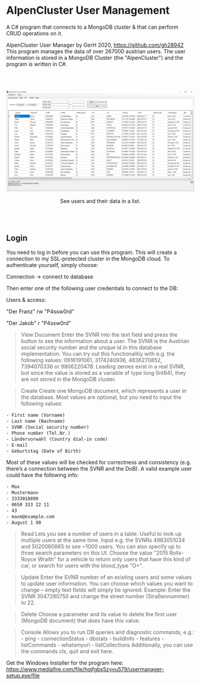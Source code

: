 # AlpenCluster User Management
A C# program that connects to a MongoDB cluster &amp; that can perform CRUD operations on it.

AlpenCluster User Manager
by GerH 2020, https://github.com/gh28942
This program manages the data of over 267000 austrian users. The user information is stored in a MongoDB Cluster (the "AlpenCluster") and the program is written in C#. 

<br><br>

![User list](screenshot/aum-scr1.jpg?raw=true "User list")
<p align="center">See users and their data in a list.</p>
<br><br>

<h2>Login</h2>

You need to log in before you can use this program. This will create a connection to my SSL-protected cluster in the MongoDB cloud. To authenticate yourself, simply choose:

Connection -> connect to database

Then enter one of the following user credentials to connect to the DB:
        
Users & access:

"Der Franz"   rw
"P4ssw0rd"

"Der Jakob"   r
"P4ssw0rd"



> View Document
Enter the SVNR into the text field and press the button to see the information about a user. The SVNR is the Austrian social security number and the unique id in this database implementation. 
You can try out this functionalitiy with e.g. the following values: 0916191061, 3174240936, 4836270852, 7394070336 or 9806220478. 
Leading zeroes exist in a real SVNR, but since the value is stored as a variable of type long (Int64), they are not stored in the MongoDB cluster.

> Create
Create one MongoDB document, which represents a user in the database. Most values are optional, but you need to input the following values:

    - First name (Vorname)
    - Last name (Nachname)
    - SVNR (Social security number)
    - Phone number (Tel.Nr.)
    - Ländervorwahl (Country dial-in code)
    - E-mail
    - Geburtstag (Date of Birth)

Most of these values will be checked for correctness and consistency (e.g. there’s a connection between the SVNR and the DoB). A valid example user could have the following info:

    - Max
    - Mustermann
    - 3333010890
    - 0650 333 22 11
    - 43
    - maxm@example.com
    - August 1 90


> Read
Lets you see a number of users in a table. Useful to look up multiple users at the same time. 
Input e.g. the SVNRs 4983051034 and 5020060865 to see ~1000 users. You can also specify up to three search parameters on this UI. Choose the value "2015 Rolls-Royce Wraith" for a vehicle to return only users that have this kind of car, or search for users with the blood_type "O+". 

> Update
Enter the SVNR number of an existing users and some values to update user information. You can choose which values you want to change – empty text fields will simply be ignored.
Example: Enter the SVNR 3047280750 and change the street number (Straßennummer) to 22. 

> Delete
Choose a parameter and its value to delete the first user (MongoDB document) that does have this value. 

> Console
Allows you to run DB queries and diagnostic commands, e.g.:
    - ping
    - connectionStatus
    - dbstats
    - buildInfo
    - features
    - listCommands
    - whatsmyuri
    - listCollections
Additionally, you can use the commands cls, quit and exit here. 




Get the Windows Installer for the program here: https://www.mediafire.com/file/hqjfgbs5zyvu579/usermanager-setup.exe/file
